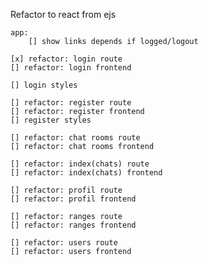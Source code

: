 Refactor to react from ejs

    app:
        [] show links depends if logged/logout

    [x] refactor: login route
    [] refactor: login frontend

    [] login styles

    [] refactor: register route
    [] refactor: register frontend
    [] register styles

    [] refactor: chat rooms route
    [] refactor: chat rooms frontend

    [] refactor: index(chats) route
    [] refactor: index(chats) frontend

    [] refactor: profil route
    [] refactor: profil frontend

    [] refactor: ranges route
    [] refactor: ranges frontend

    [] refactor: users route
    [] refactor: users frontend
